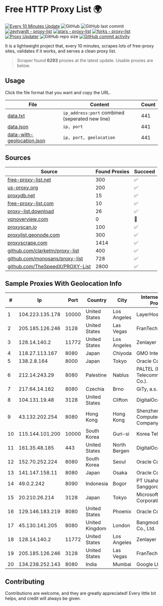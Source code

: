 
# Free HTTP Proxy List 🌍

[![Every 10 Minutes Update](https://github.com/mertguvencli/http-proxy-list/actions/workflows/main.yml/badge.svg?branch=main)](https://github.com/mertguvencli/http-proxy-list/actions/workflows/main.yml)
![GitHub](https://img.shields.io/github/license/mertguvencli/http-proxy-list)
![GitHub last commit](https://img.shields.io/github/last-commit/mertguvencli/http-proxy-list)
[![zevtyardt - proxy-list](https://img.shields.io/static/v1?label=zevtyardt&message=proxy-list&color=blue&logo=github)](https://github.com/zevtyardt/proxy-list "Go to GitHub repo")
[![stars - proxy-list](https://img.shields.io/github/stars/zevtyardt/proxy-list?style=social)](https://github.com/zevtyardt/proxy-list)
[![forks - proxy-list](https://img.shields.io/github/forks/zevtyardt/proxy-list?style=social)](https://github.com/zevtyardt/proxy-list)
[![Proxy Updater](https://github.com/zevtyardt/proxy-list/workflows/Proxy%20Updater/badge.svg)](https://github.com/zevtyardt/proxy-list/actions?query=workflow:"Proxy+Updater")
![GitHub repo size](https://img.shields.io/github/repo-size/zevtyardt/proxy-list)
[![GitHub commit activity](https://img.shields.io/github/commit-activity/m/zevtyardt/proxy-list?logo=commits)](https://github.com/zevtyardt/proxy-list/commits/main)

It is a lightweight project that, every 10 minutes, scrapes lots of free-proxy sites, validates if it works, and serves a clean proxy list.

> Scraper found **6293** proxies at the latest update. Usable proxies are below.

## Usage

Click the file format that you want and copy the URL.

|File|Content|Count|
|----|-------|-----|
|[data.txt](https://raw.githubusercontent.com/mertguvencli/http-proxy-list/main/proxy-list/data.txt)|`ip_address:port` combined (seperated new line)|441|
|[data.json](https://raw.githubusercontent.com/mertguvencli/http-proxy-list/main/proxy-list/data.json)|`ip, port`|441|
|[data-with-geolocation.json](https://raw.githubusercontent.com/mertguvencli/http-proxy-list/main/proxy-list/data-with-geolocation.json)|`ip, port, geolocation`|441|

## Sources

|Source|Found Proxies|Succeed|
|------|-------------|-------|
|[free-proxy-list.net](https://free-proxy-list.net)|300|✅|
|[us-proxy.org](https://www.us-proxy.org)|200|✅|
|[proxydb.net](http://proxydb.net)|15|✅|
|[free-proxy-list.com](https://free-proxy-list.com/?page=&port=&type%5B%5D=http&type%5B%5D=https&up_time=0&search=Search)|10|✅|
|[proxy-list.download](https://www.proxy-list.download/HTTP)|26|✅|
|[vpnoverview.com](https://vpnoverview.com/privacy/anonymous-browsing/free-proxy-servers)|0|🚫|
|[proxyscan.io](https://www.proxyscan.io)|100|✅|
|[proxylist.geonode.com](https://proxylist.geonode.com/api/proxy-list?limit=300&page=1&sort_by=lastChecked&sort_type=desc&protocols=http,https)|300|✅|
|[proxyscrape.com](https://api.proxyscrape.com/v2/?request=displayproxies&protocol=http&timeout=10000&country=all&ssl=all&anonymity=all)|1414|✅|
|[github.com/clarketm/proxy-list](https://raw.githubusercontent.com/clarketm/proxy-list/master/proxy-list-raw.txt)|400|✅|
|[github.com/monosans/proxy-list](https://raw.githubusercontent.com/monosans/proxy-list/main/proxies/http.txt)|728|✅|
|[github.com/TheSpeedX/PROXY-List](https://raw.githubusercontent.com/TheSpeedX/PROXY-List/master/http.txt)|2800|✅|


## Sample Proxies With Geolocation Info

|#|Ip|Port|Country|City|Internet Service Provider|
|-|--|----|-------|----|-------------------------|
|1|104.223.135.178|10000|United States|Los Angeles|LayerHost|
|2|205.185.126.246|3128|United States|Las Vegas|FranTech Solutions|
|3|128.14.140.2|11772|United States|Los Angeles|Zenlayer Inc|
|4|118.27.113.167|8080|Japan|Chiyoda|GMO Internet, Inc.|
|5|138.2.8.164|8000|Japan|Tokyo|Oracle Corporation|
|6|212.14.243.29|8080|Palestine|Nablus|PALTEL (Palestine Telecommunications Co.).|
|7|217.64.14.162|8080|Czechia|Brno|GiTy, a.s.|
|8|104.131.19.48|3128|United States|Clifton|DigitalOcean, LLC|
|9|43.132.202.254|8080|Hong Kong|Hong Kong|Shenzhen Tencent Computer Systems Company Limited|
|10|115.144.101.200|10000|South Korea|Guri-si|Korea Telecom|
|11|161.35.48.185|443|United States|North Bergen|DigitalOcean, LLC|
|12|152.70.252.224|8080|South Korea|Seoul|Oracle Corporation|
|13|141.147.158.11|8080|Japan|Osaka|Oracle Corporation|
|14|49.0.2.242|8090|Indonesia|Bogor|PT Usaha Adi Sanggoro|
|15|20.210.26.214|3128|Japan|Tokyo|Microsoft Corporation|
|16|129.146.183.219|8080|United States|Phoenix|Oracle Corporation|
|17|45.130.141.205|8080|United Kingdom|London|Bangmod Enterprise Co., Ltd.|
|18|128.14.140.2|11772|United States|Los Angeles|Zenlayer Inc|
|19|205.185.126.246|3128|United States|Las Vegas|FranTech Solutions|
|20|134.238.252.143|8080|India|Mumbai|Google LLC|



## Contributing

Contributions are welcome, and they are greatly appreciated! Every
little bit helps, and credit will always be given.

